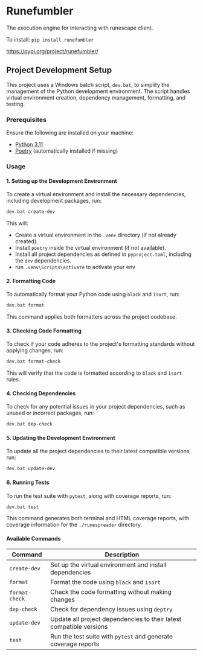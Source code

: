 # Runefumbler

The execution engine for interacting with runescape client.

To install: `pip install runefumbler`

https://pypi.org/project/runefumbler/

## Project Development Setup

This project uses a Windows batch script, `dev.bat`, to simplify the management of the Python development environment. The script handles virtual environment creation, dependency management, formatting, and testing.


### Prerequisites

Ensure the following are installed on your machine:

- [Python 3.11](https://www.python.org/downloads/release/python-3110/)
- [Poetry](https://python-poetry.org/docs/#installation) (automatically installed if missing)

### Usage

#### 1. Setting up the Development Environment

To create a virtual environment and install the necessary dependencies, including development packages, run:

```bash
dev.bat create-dev
```

This will:
- Create a virtual environment in the `.venv` directory (if not already created).
- Install `poetry` inside the virtual environment (if not available).
- Install all project dependencies as defined in `pyproject.toml`, including the `dev` dependencies.
- run `.venv\Scripts\activate` to activate your env 


#### 2. Formatting Code

To automatically format your Python code using `black` and `isort`, run:

```bash
dev.bat format
```

This command applies both formatters across the project codebase.

#### 3. Checking Code Formatting

To check if your code adheres to the project's formatting standards without applying changes, run:

```bash
dev.bat format-check
```

This will verify that the code is formatted according to `black` and `isort` rules.

#### 4. Checking Dependencies

To check for any potential issues in your project dependencies, such as unused or incorrect packages, run:

```bash
dev.bat dep-check
```

#### 5. Updating the Development Environment

To update all the project dependencies to their latest compatible versions, run:

```bash
dev.bat update-dev
```

#### 6. Running Tests

To run the test suite with `pytest`, along with coverage reports, run:

```bash
dev.bat test
```

This command generates both terminal and HTML coverage reports, with coverage information for the `./runespreader` directory.

#### Available Commands

| Command         | Description                                                              |
|-----------------|--------------------------------------------------------------------------|
| `create-dev`    | Set up the virtual environment and install dependencies                  |
| `format`        | Format the code using `black` and `isort`                                |
| `format-check`  | Check the code formatting without making changes                         |
| `dep-check`     | Check for dependency issues using `deptry`                               |
| `update-dev`    | Update all project dependencies to their latest compatible versions      |
| `test`          | Run the test suite with `pytest` and generate coverage reports           |

